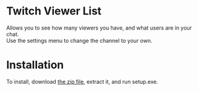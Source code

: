 # Twitch Viewer List

Allows you to see how many viewers you have, and what users are in your chat.  
  Use the settings menu to change the channel to your own.


# Installation
To install, download [the zip file](https://github.com/jmalish/twitchViewerList/blob/master/Twitch%20Viewer%20List.zip?raw=true), extract it, and run setup.exe.

